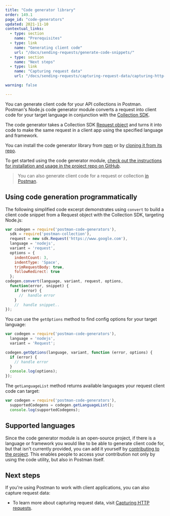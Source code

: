 ```yaml
---
title: "Code generator library"
order: 149.1
page_id: "code-generators"
updated: 2021-11-10
contextual_links:
  - type: section
    name: "Prerequisites"
  - type: link
    name: "Generating client code"
    url: "/docs/sending-requests/generate-code-snippets/"
  - type: section
    name: "Next steps"
  - type: link
    name: "Capturing request data"
    url: "/docs/sending-requests/capturing-request-data/capturing-http-requests/"

warning: false

---
```


You can generate client code for your API collections in Postman. Postman's Node.js code generator module converts a request into client code for your target language in conjunction with the [Collection SDK](/docs/developer/collection-sdk/).

The code generator takes a Collection SDK [Request object](http://www.postmanlabs.com/postman-collection/Request.html) and turns it into code to make the same request in a client app using the specified language and framework.

You can install the code generator library from [npm](https://www.npmjs.com/package/postman-code-generators) or by [cloning it from its repo](https://github.com/postmanlabs/postman-code-generators).

To get started using the code generator module, [check out the instructions for installation and usage in the project repo on GitHub](https://github.com/postmanlabs/postman-code-generators).

> You can also generate client code for a request or collection [in Postman](/docs/sending-requests/generate-code-snippets/).

## Using code generation programmatically

The following simplified code excerpt demonstrates using `convert` to build a client code snippet from a Request object with the Collection SDK, targeting Node.js:

```js
var codegen = require('postman-code-generators'),
  sdk = require('postman-collection'),
  request = new sdk.Request('https://www.google.com'),
  language = 'nodejs',
  variant = 'request',
  options = {
    indentCount: 3,
    indentType: 'Space',
    trimRequestBody: true,
    followRedirect: true
  };
codegen.convert(language, variant, request, options,
  function(error, snippet) {
    if (error) {
      //  handle error
    }
    //  handle snippet..
});
```

You can use the `getOptions` method to find config options for your target language:

```js
var codegen = require('postman-code-generators'),
  language = 'nodejs',
  variant = 'Request';

codegen.getOptions(language, variant, function (error, options) {
  if (error) {
    // handle error
  }
  console.log(options);
});
```

The `getLanguageList` method returns available languages your request client code can target:

```js
var codegen = require('postman-code-generators'),
  supportedCodegens = codegen.getLanguageList();
  console.log(supportedCodegens);
```

## Supported languages

Since the code generator module is an open-source project, if there is a language or framework you would like to be able to generate client code for, but that isn't currently provided, you can add it yourself by [contributing to the project](https://github.com/postmanlabs/postman-code-generators/blob/master/CONTRIBUTING.md). This enables people to access your contribution not only by using the code utility, but also in Postman itself.

## Next steps

If you're using Postman to work with client applications, you can also capture request data:

* To learn more about capturing request data, visit [Capturing HTTP requests](/docs/sending-requests/capturing-request-data/capturing-http-requests/).

